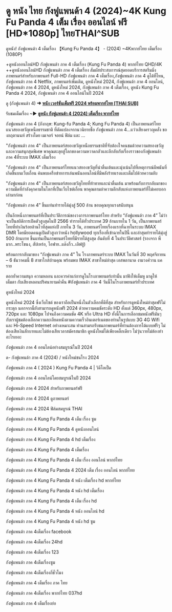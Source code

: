 # ดู หนัง ไทย กังฟูแพนด้า 4 (2024)~4K Kung Fu Panda 4 เต็ม เรื่อง ออนไลน์ ฟรี [HD*1080p] ไทยTHAI^SUB

ดูหนัง! กังฟูแพนด้า 4 เต็มเรื่อง 【Kung Fu Panda 4】 - (2024) ~4Kพากย์ไทย เต็มเรื่อง (1080P)

+ดูหนังออนไลน์HD กังฟูแพนด้า ภาค 4 เต็มเรื่อง (Kung Fu Panda 4) พากย์ไทย QHD/4K ++ดูหนังออนไลน์HD กังฟูแพนด้า ภาค 4 เต็มเรื่อง สัมผัสประสบการณ์สุดยอดบริการสตรีมมิ่งภาพยนตร์สำหรับภาพยนตร์ Full-HD กังฟูแพนด้า ภาค 4 เต็มเรื่อง,กังฟูแพนด้า ภาค 4 ดูได้ที่ไหน, กังฟูแพนด้า ภาค 4 Netflix, ภาพยนตร์เพิ่มเติม, ดูหนังใหม่ 2024, กังฟูแพนด้า ภาค 4 ออนไลน์, กังฟูแพนด้า ภาค 4 2024, ดูหนังใหม่ 2024, กังฟูแพนด้า ภาค 4 เต็มเรื่อง, ดูหนัง Kung Fu Panda 4 2024, กังฟูแพนด้า ภาค 4 ออนไลน์ในปี 2024

ดู (กังฟูแพนด้า 4) ➜ **[หนัง เวอร์ชันเต็มฟรี 2024 พร้อมพากย์ไทย [THAI SUB]](https://t.co/9V2UXdcaV1)**

รับชมเต็มเรื่อง ~▶ **[ดูหนัง กังฟูแพนด้า 4 (2024) เต็มเรื่อง พากย์ไทย](https://t.co/9V2UXdcaV1)**

กังฟูแพนด้า ภาค 4 (อังกฤษ: Kung-fu Panda 4; Kung Fu Panda 4) เป็นภาพยนตร์ไทยแนวสยองขวัญเหนือธรรมชาติ ที่ดัดแปลงจากนวนิยายชื่อ กังฟูแพนด้า ภาค 4...แว่วเสียงครวญคลั่ง ของกฤตานนท์ สร้างโดย เมเจอร์ จอยน์ ฟิล์ม และ ...

"กังฟูแพนด้า ภาค 4" เป็นภาพยนตร์สยองขวัญเหนือธรรมชาติที่จับต้องใจคนชมด้วยความสยองขวัญและความสนุกสุดพิเศษ พาคุณตะลุยสู่โลกของความหวาดกลัวและลึกลับกับเรื่องราวของกังฟูแพนด้า ภาค 4ที่ระบบ IMAX เต็มเรื่อง

"กังฟูแพนด้า ภาค 4" เป็นภาพยนตร์ไทยแนวสยองขวัญที่น่าตื่นเต้นและมุ่งเน้นไปที่เหตุการณ์ผีพนันที่เกิดขึ้นบนเว็บเถื่อน ค้นพบเครือข่ายการเล่นพนันออนไลน์ที่มีพลังร้ายแรงและเต็มไปด้วยความลับ

"กังฟูแพนด้า ภาค 4" เป็นภาพยนตร์สยองขวัญไทยที่ท้าทายและน่าตื่นเต้น มาพร้อมกับการกลับมาของความมืดที่กำลังคุกคามในโลกที่เป็นเว็บไซต์เถื่อน พาคุณตามล่าความลึกลับแห่งภาพยนตร์ที่ไม่เคยบอกเล่ามาก่อน

“กังฟูแพนด้า ภาค 4” ขึ้นแท่นทำรายได้มุ่งสู่ 500 ล้าน ขอบคุณทุกแรงสนับสนุน

เป็นอีกหนึ่งภาพยนตร์ที่เป็นประวัติการณ์ของวงการภาพยนตร์ไทย สำหรับ “กังฟูแพนด้า ภาค 4” ไม่ว่าจะเป็นสถิติการเปิดตัวสูงสุดในปี 2566 ทำรายได้ทั่วประเทศ 39 ล้านบาทใน 1 วัน, เป็นภาพยนตร์ไทยที่ทำเงินร้อยล้านไวที่สุดแห่งปี ภายใน 3 วัน, ภาพยนตร์ไทยเรื่องแรกที่ฉายในระบบ IMAX DMR โดยมียอดคนดูเปิดตัวสูงกว่าหนัง hollywood ทุกเรื่องที่เข้าฉายในปีนี้ และล่าสุดทำรายได้มุ่งสู่ 500 ล้านบาท ขึ้นแท่นเป็นภาพยนตร์ไทยที่มีรายได้สูงสุด อันดับที่ 4 ในประวัติศาสตร์ (รองจาก พี่มาก..พระโขนง, สัปเหร่อ, ไอฟาย..แต๊งกิ้ว..เลิฟยู้)

พร้อมการกลับมาของ “กังฟูแพนด้า ภาค 4” ใน โรงภาพยนตร์ระบบ IMAX ในวันที่ 30 พฤศจิกายน – 6 ธันวาคมนี้ 8 สาขาใกล้บ้านคุณ พร้อมพบ IMAX สาขาใหม่ล่าสุด เอสพลานาด งามวงศ์วาน แคราย

ตอกย้ำความสนุก ความหลอน และควรค่าแก่การดูในโรงภาพยนตร์เท่านั้น มาฟังให้เต็มหู มาดูให้เต็มตา กับเสียงหลอนปริศนายามค่ำคืน #กังฟูแพนด้า ภาค 4 วันนี้ในโรงภาพยนตร์ทั่วประเทศ

ดูหนังใหม่ 2024

ดูหนังใหม่ 2024 ซึ่งเว็บไซต์ ของเราถือเป็นหนึ่งในตัวเลือกที่ดีที่สุด สำหรับการดูหนังใหม่ล่าสุดฟรีไม่กระตุก นอกจากนี้ยังสามารถดูหนังฟรี 2024 ด้วยความคมชัดระดับ HD ตั้งแต่ 360px, 480px, 720px และ 1080px ไปจนถึงความคมชัด 4K หรือ Ultra HD ทั้งนี้ในการเลือกชมหนังฟรีมันๆ กับเราผู้ชมต้องเลือกความละเอียดหนังตามความเร็วอินเตอร์เนตของท่านในรูปแบบ 3G 4G Wifi และ Hi-Speed Internet อย่างเหมาะสม ท่านสามรถรับชมภาพยนตร์ที่ท่านต้องการได้แบบฟรีๆ ไม่ต้องเสียเงินสักบาทและไม่ต้องเสียเวลาสมัครสมาชิก ดูหนังใหม่ได้เพียงคลิ๊กเดียว ไม่วุ่นวายไม่ต้องทำอะไรเยอะ

กังฟูแพนด้า ภาค 4 ออนไลน์อย่างสมบูรณ์ในปี 2024

ด- กังฟูแพนด้า ภาค 4 (2024) / หนังใหม่ชนโรง 2024

กังฟูแพนด้า ภาค 4 ( 2024 ) Kung Fu Panda 4 | วิดีโอเป็ด

กังฟูแพนด้า ภาค 4 ออนไลน์โดยสมบูรณ์ในปี 2024

กังฟูแพนด้า ภาค 4 2024 สำหรับภาพยนตร์ฟรี

กังฟูแพนด้า ภาค 4 2024 ดูภาพยนตร์

กังฟูแพนด้า ภาค 4 2024 ฟิล์มสมบูรณ์ THAI

กังฟูแพนด้า ภาค 4 Kung Fu Panda 4 เต็ม เรื่อง ซูม

กังฟูแพนด้า ภาค 4 Kung Fu Panda 4 ดูหนังออนไลน์

กังฟูแพนด้า ภาค 4 Kung Fu Panda 4 hd เต็มเรื่อง

กังฟูแพนด้า ภาค 4 Kung Fu Panda 4 เต็มเรื่อง

กังฟูแพนด้า ภาค 4 Kung Fu Panda 4 เต็ม เรื่อง ออนไลน์ พากย์ไทย

กังฟูแพนด้า ภาค 4 Kung Fu Panda 4 2024 เต็ม เรื่อง ออนไลน์ พากย์ไทย

กังฟูแพนด้า ภาค 4 Kung Fu Panda 4 หนัง เต็มเรื่อง hd พากย์ไทย

กังฟูแพนด้า ภาค 4 Kung Fu Panda 4 หนัง hd เต็มเรื่อง

กังฟูแพนด้า ภาค 4 Kung Fu Panda 4 เต็ม เรื่อง hd

กังฟูแพนด้า ภาค 4 Kung Fu Panda 4 หนัง ออนไลน์ hd

กังฟูแพนด้า ภาค 4 Kung Fu Panda 4 หนัง hd ซูม

กังฟูแพนด้า ภาค 4เต็มเรื่อง facebook

กังฟูแพนด้า ภาค 4เต็มเรื่อง 24hd

กังฟูแพนด้า ภาค 4เต็มเรื่อง 123

กังฟูแพนด้า ภาค 4เต็มเรื่องซูม

กังฟูแพนด้า ภาค 4เต็มเรื่องกี่ชั่วโมง

กังฟูแพนด้า ภาค 4 เต็มเรื่อง ภาค ไทย

กังฟูแพนด้า ภาค 4เต็มเรื่อง พากย์ไทย 037hd

กังฟูแพนด้า ภาค 4 เต็มเรื่องย่อ
